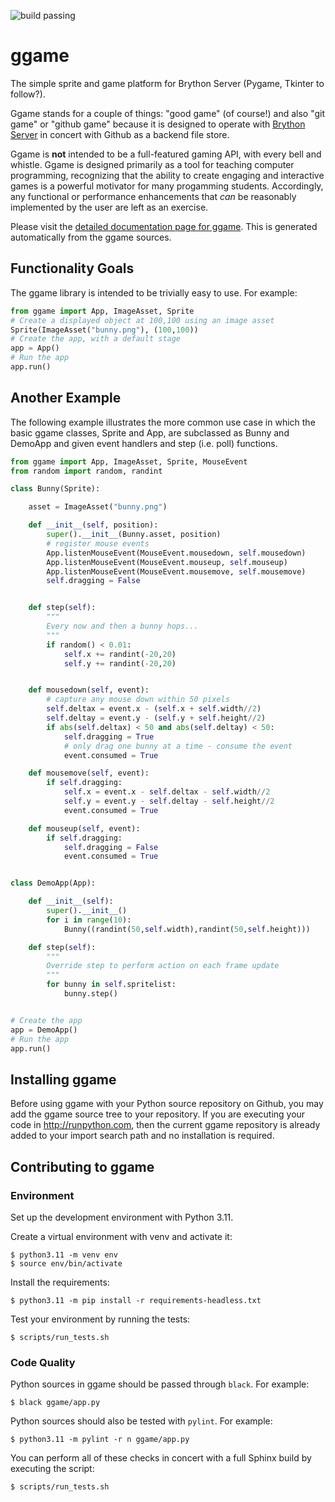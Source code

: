 ![build passing](https://github.com/BrythonServer/ggame/actions/workflows/build-and-test.yml/badge.svg?event=push)

# ggame
The simple sprite and game platform for Brython Server (Pygame, Tkinter to follow?).

Ggame stands for a couple of things: "good game" (of course!) and also "git game" or "github game"
because it is designed to operate with [Brython Server](http://runpython.org) in concert with
Github as a backend file store.

Ggame is **not** intended to be a full-featured gaming API, with every bell and whistle. Ggame is
designed primarily as a tool for teaching computer programming, recognizing that the ability
to create engaging and interactive games is a powerful motivator for many progamming students.
Accordingly, any functional or performance enhancements that *can* be reasonably implemented
by the user are left as an exercise.

Please visit the
[detailed documentation page for ggame](https://ggame.readthedocs.io/en/latest/introduction.html).
This is generated automatically from the ggame sources.

## Functionality Goals

The ggame library is intended to be trivially easy to use. For example:

```python
from ggame import App, ImageAsset, Sprite
# Create a displayed object at 100,100 using an image asset
Sprite(ImageAsset("bunny.png"), (100,100))
# Create the app, with a default stage
app = App()
# Run the app
app.run()
```

## Another Example

The following example illustrates the more common use case in which the basic ggame
classes, Sprite and App, are subclassed as Bunny and DemoApp and given event handlers
and step (i.e. poll) functions.


```python
from ggame import App, ImageAsset, Sprite, MouseEvent
from random import random, randint

class Bunny(Sprite):

    asset = ImageAsset("bunny.png")

    def __init__(self, position):
        super().__init__(Bunny.asset, position)
        # register mouse events
        App.listenMouseEvent(MouseEvent.mousedown, self.mousedown)
        App.listenMouseEvent(MouseEvent.mouseup, self.mouseup)
        App.listenMouseEvent(MouseEvent.mousemove, self.mousemove)
        self.dragging = False


    def step(self):
        """
        Every now and then a bunny hops...
        """
        if random() < 0.01:
            self.x += randint(-20,20)
            self.y += randint(-20,20)


    def mousedown(self, event):
        # capture any mouse down within 50 pixels
        self.deltax = event.x - (self.x + self.width//2)
        self.deltay = event.y - (self.y + self.height//2)
        if abs(self.deltax) < 50 and abs(self.deltay) < 50:
            self.dragging = True
            # only drag one bunny at a time - consume the event
            event.consumed = True

    def mousemove(self, event):
        if self.dragging:
            self.x = event.x - self.deltax - self.width//2
            self.y = event.y - self.deltay - self.height//2
            event.consumed = True

    def mouseup(self, event):
        if self.dragging:
            self.dragging = False
            event.consumed = True


class DemoApp(App):

    def __init__(self):
        super().__init__()
        for i in range(10):
            Bunny((randint(50,self.width),randint(50,self.height)))

    def step(self):
        """
        Override step to perform action on each frame update
        """
        for bunny in self.spritelist:
            bunny.step()


# Create the app
app = DemoApp()
# Run the app
app.run()
```

## Installing ggame

Before using ggame with your Python source repository on Github, you may add the ggame source
tree to your repository. If you are executing your code in http://runpython.com, then the current
ggame repository is already added to your import search path and no installation is required.

## Contributing to ggame

### Environment

Set up the development environment with Python 3.11.

Create a virtual environment with venv and activate it:
```
$ python3.11 -m venv env
$ source env/bin/activate
```

Install the requirements:
```
$ python3.11 -m pip install -r requirements-headless.txt
```

Test your environment by running the tests:
```
$ scripts/run_tests.sh
```

### Code Quality

Python sources in ggame should be passed through `black`. For example:

```
$ black ggame/app.py
```

Python sources should also be tested with `pylint`. For example:

```
$ python3.11 -m pylint -r n ggame/app.py
```

You can perform all of these checks in concert with a full Sphinx build
by executing the script:
```
$ scripts/run_tests.sh
```